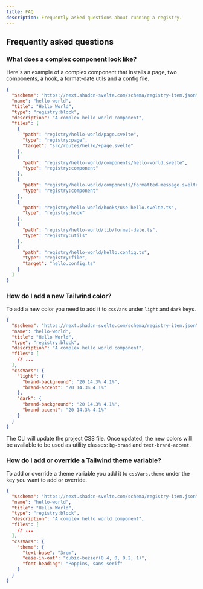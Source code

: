 ```yaml
---
title: FAQ
description: Frequently asked questions about running a registry.
---
```


## Frequently asked questions

### What does a complex component look like?

Here's an example of a complex component that installs a page, two components, a hook, a format-date utils and a config file.

```json showLineNumbers
{
  "$schema": "https://next.shadcn-svelte.com/schema/registry-item.json",
  "name": "hello-world",
  "title": "Hello World",
  "type": "registry:block",
  "description": "A complex hello world component",
  "files": [
    {
      "path": "registry/hello-world/page.svelte",
      "type": "registry:page",
      "target": "src/routes/hello/+page.svelte"
    },
    {
      "path": "registry/hello-world/components/hello-world.svelte",
      "type": "registry:component"
    },
    {
      "path": "registry/hello-world/components/formatted-message.svelte",
      "type": "registry:component"
    },
    {
      "path": "registry/hello-world/hooks/use-hello.svelte.ts",
      "type": "registry:hook"
    },
    {
      "path": "registry/hello-world/lib/format-date.ts",
      "type": "registry:utils"
    },
    {
      "path": "registry/hello-world/hello.config.ts",
      "type": "registry:file",
      "target": "hello.config.ts"
    }
  ]
}
```

### How do I add a new Tailwind color?

To add a new color you need to add it to `cssVars` under `light` and `dark` keys.

```json showLineNumbers {10-18}
{
  "$schema": "https://next.shadcn-svelte.com/schema/registry-item.json",
  "name": "hello-world",
  "title": "Hello World",
  "type": "registry:block",
  "description": "A complex hello world component",
  "files": [
    // ...
  ],
  "cssVars": {
    "light": {
      "brand-background": "20 14.3% 4.1%",
      "brand-accent": "20 14.3% 4.1%"
    },
    "dark": {
      "brand-background": "20 14.3% 4.1%",
      "brand-accent": "20 14.3% 4.1%"
    }
  }
}
```

The CLI will update the project CSS file. Once updated, the new colors will be available to be used as utility classes: `bg-brand` and `text-brand-accent`.

### How do I add or override a Tailwind theme variable?

To add or override a theme variable you add it to `cssVars.theme` under the key you want to add or override.

```json showLineNumbers {10-15}
{
  "$schema": "https://next.shadcn-svelte.com/schema/registry-item.json",
  "name": "hello-world",
  "title": "Hello World",
  "type": "registry:block",
  "description": "A complex hello world component",
  "files": [
    // ...
  ],
  "cssVars": {
    "theme": {
      "text-base": "3rem",
      "ease-in-out": "cubic-bezier(0.4, 0, 0.2, 1)",
      "font-heading": "Poppins, sans-serif"
    }
  }
}
```
